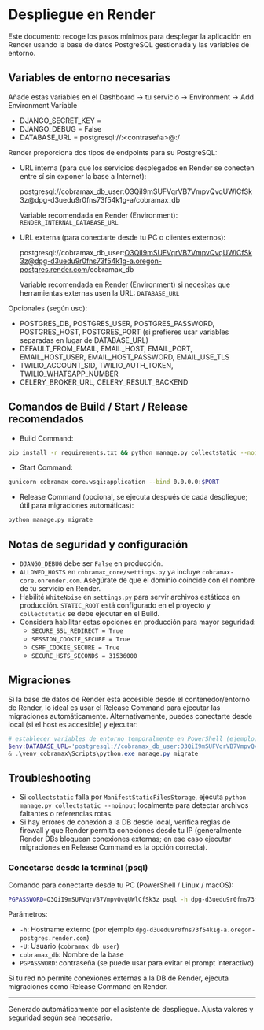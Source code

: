 # Despliegue en Render

Este documento recoge los pasos mínimos para desplegar la aplicación en Render usando la base de datos PostgreSQL gestionada y las variables de entorno.

## Variables de entorno necesarias
Añade estas variables en el Dashboard → tu servicio → Environment → Add Environment Variable

- DJANGO_SECRET_KEY = <tu clave secreta segura>
- DJANGO_DEBUG = False
- DATABASE_URL = postgresql://<usuario>:<contraseña>@<host>:<puerto>/<dbname>

Render proporciona dos tipos de endpoints para su PostgreSQL:

- URL interna (para que los servicios desplegados en Render se conecten entre sí sin exponer la base a Internet):

  postgresql://cobramax_db_user:O3QiI9mSUFVqrVB7VmpvQvqUWlCfSk3z@dpg-d3uedu9r0fns73f54k1g-a/cobramax_db

  Variable recomendada en Render (Environment): `RENDER_INTERNAL_DATABASE_URL`

- URL externa (para conectarte desde tu PC o clientes externos):

  postgresql://cobramax_db_user:O3QiI9mSUFVqrVB7VmpvQvqUWlCfSk3z@dpg-d3uedu9r0fns73f54k1g-a.oregon-postgres.render.com/cobramax_db

  Variable recomendada en Render (Environment) si necesitas que herramientas externas usen la URL: `DATABASE_URL`

Opcionales (según uso):
- POSTGRES_DB, POSTGRES_USER, POSTGRES_PASSWORD, POSTGRES_HOST, POSTGRES_PORT (si prefieres usar variables separadas en lugar de DATABASE_URL)
- DEFAULT_FROM_EMAIL, EMAIL_HOST, EMAIL_PORT, EMAIL_HOST_USER, EMAIL_HOST_PASSWORD, EMAIL_USE_TLS
- TWILIO_ACCOUNT_SID, TWILIO_AUTH_TOKEN, TWILIO_WHATSAPP_NUMBER
- CELERY_BROKER_URL, CELERY_RESULT_BACKEND


## Comandos de Build / Start / Release recomendados
- Build Command:

```bash
pip install -r requirements.txt && python manage.py collectstatic --noinput
```

- Start Command:

```bash
gunicorn cobramax_core.wsgi:application --bind 0.0.0.0:$PORT
```

- Release Command (opcional, se ejecuta después de cada despliegue; útil para migraciones automáticas):

```bash
python manage.py migrate
```


## Notas de seguridad y configuración
- `DJANGO_DEBUG` debe ser `False` en producción.
- `ALLOWED_HOSTS` en `cobramax_core/settings.py` ya incluye `cobramax-core.onrender.com`. Asegúrate de que el dominio coincide con el nombre de tu servicio en Render.
- Habilité `WhiteNoise` en `settings.py` para servir archivos estáticos en producción. `STATIC_ROOT` está configurado en el proyecto y `collectstatic` se debe ejecutar en el Build.
- Considera habilitar estas opciones en producción para mayor seguridad:
  - `SECURE_SSL_REDIRECT = True`
  - `SESSION_COOKIE_SECURE = True`
  - `CSRF_COOKIE_SECURE = True`
  - `SECURE_HSTS_SECONDS = 31536000`


## Migraciones
Si la base de datos de Render está accesible desde el contenedor/entorno de Render, lo ideal es usar el Release Command para ejecutar las migraciones automáticamente. Alternativamente, puedes conectarte desde local (si el host es accesible) y ejecutar:

```powershell
# establecer variables de entorno temporalmente en PowerShell (ejemplo)
$env:DATABASE_URL='postgresql://cobramax_db_user:O3QiI9mSUFVqrVB7VmpvQvqUWlCfSk3z@dpg-d3uedu9r0fns73f54k1g-a.oregon-postgres.render.com:5432/cobramax_db'
& .\venv_cobramax\Scripts\python.exe manage.py migrate
```


## Troubleshooting
- Si `collectstatic` falla por `ManifestStaticFilesStorage`, ejecuta `python manage.py collectstatic --noinput` localmente para detectar archivos faltantes o referencias rotas.
- Si hay errores de conexión a la DB desde local, verifica reglas de firewall y que Render permita conexiones desde tu IP (generalmente Render DBs bloquean conexiones externas; en ese caso ejecutar migraciones en Release Command es la opción correcta).

### Conectarse desde la terminal (psql)

Comando para conectarte desde tu PC (PowerShell / Linux / macOS):

```bash
PGPASSWORD=O3QiI9mSUFVqrVB7VmpvQvqUWlCfSk3z psql -h dpg-d3uedu9r0fns73f54k1g-a.oregon-postgres.render.com -U cobramax_db_user cobramax_db
```

Parámetros:
- `-h`: Hostname externo (por ejemplo `dpg-d3uedu9r0fns73f54k1g-a.oregon-postgres.render.com`)
- `-U`: Usuario (`cobramax_db_user`)
- `cobramax_db`: Nombre de la base
- `PGPASSWORD`: contraseña (se puede usar para evitar el prompt interactivo)

Si tu red no permite conexiones externas a la DB de Render, ejecuta migraciones como Release Command en Render.


---
Generado automáticamente por el asistente de despliegue. Ajusta valores y seguridad según sea necesario.
